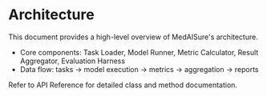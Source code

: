# Architecture

This document provides a high-level overview of MedAISure's architecture.

- Core components: Task Loader, Model Runner, Metric Calculator, Result Aggregator, Evaluation Harness
- Data flow: tasks -> model execution -> metrics -> aggregation -> reports

Refer to API Reference for detailed class and method documentation.
